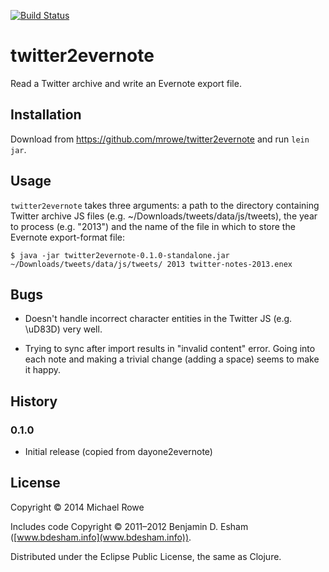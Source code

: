 [![Build Status](https://buildhive.cloudbees.com/job/mrowe/job/twitter2evernote/badge/icon)](https://buildhive.cloudbees.com/job/mrowe/job/twitter2evernote/)

# twitter2evernote

Read a Twitter archive and write an Evernote export file.

## Installation

Download from https://github.com/mrowe/twitter2evernote and run `lein jar`.

## Usage

`twitter2evernote` takes three arguments: a path to the directory
containing Twitter archive JS files (e.g.
~/Downloads/tweets/data/js/tweets), the year to process (e.g. "2013")
and the name of the file in which to store the Evernote export-format
file:

    $ java -jar twitter2evernote-0.1.0-standalone.jar ~/Downloads/tweets/data/js/tweets/ 2013 twitter-notes-2013.enex


## Bugs

 * Doesn't handle incorrect character entities in the Twitter JS (e.g. \uD83D) very well.

* Trying to sync after import results in "invalid content" error.
   Going into each note and making a trivial change (adding a space)
   seems to make it happy.

## History

### 0.1.0

 * Initial release (copied from dayone2evernote)

## License

Copyright © 2014 Michael Rowe

Includes code Copyright © 2011–2012 Benjamin D. Esham ([www.bdesham.info](www.bdesham.info)).

Distributed under the Eclipse Public License, the same as Clojure.
